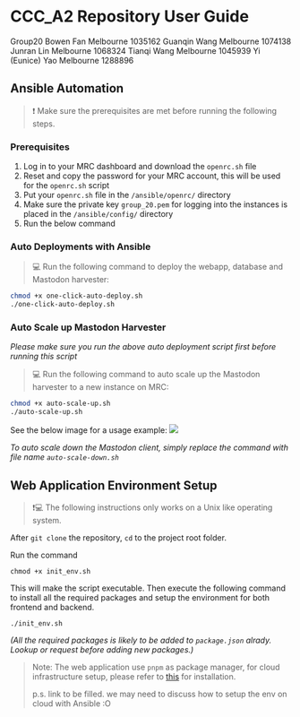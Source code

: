 # CCC_A2 Repository User Guide

Group20
Bowen Fan
Melbourne 1035162
Guanqin Wang
Melbourne 1074138
Junran Lin
Melbourne 1068324
Tianqi Wang
Melbourne 1045939
Yi (Eunice) Yao
Melbourne 1288896






## Ansible Automation

> :exclamation: Make sure the prerequisites are met before running the following steps.
> 
### Prerequisites

1. Log in to your MRC dashboard and download the `openrc.sh` file
2. Reset and copy the password for your MRC account, this will be used for the `openrc.sh` script
3. Put your `openrc.sh` file in the `/ansible/openrc/` directory
4. Make sure the private key `group_20.pem` for logging into the instances is placed in the `/ansible/config/` directory
5. Run the below command


### Auto Deployments with Ansible

> :computer: Run the following command to deploy the webapp, database and Mastodon harvester:

```bash
chmod +x one-click-auto-deploy.sh
./one-click-auto-deploy.sh
```

### Auto Scale up Mastodon Harvester
*Please make sure you run the above auto deployment script first before running this script*  

> :computer: Run the following command to auto scale up the Mastodon harvester to a new instance on MRC:  

```bash
chmod +x auto-scale-up.sh
./auto-scale-up.sh
```
See the below image for a usage example:
![](../resource/auto-scale-use.png)

*To auto scale down the Mastodon client, simply replace the command with file name `auto-scale-down.sh`*

## Web Application Environment Setup  

> :exclamation::computer: The following instructions only works on a Unix like operating system.

After `git clone` the repository, `cd` to the project root folder.   

Run the command 
``` shell
chmod +x init_env.sh
``` 
This will make the script executable. Then execute the following command to install all the required packages and setup the environment for both frontend and backend.  
``` shell
./init_env.sh
```
_(All the required packages is likely to be added to `package.json` alrady. Lookup or request before adding new packages.)_

> Note: The web application use `pnpm` as package manager, for cloud infrastructure setup, please refer to [this]() for installation.  
> 
> p.s. link to be filled. we may need to discuss how to setup the env on cloud with Ansible :O 
